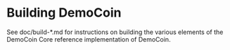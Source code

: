 Building DemoCoin
================

See doc/build-*.md for instructions on building the various
elements of the DemoCoin Core reference implementation of DemoCoin.
